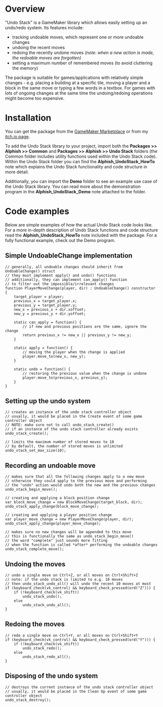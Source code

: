 Overview
========

"Undo Stack" is a GameMaker library which allows easily setting up an undo/redo system. Its features include:

- tracking undoable moves, which represent one or more undoable changes
- undoing the recent moves
- redoing the recently undone moves *(note: when a new action is made, the redoable moves are forgotten)*
- setting a maximum number of remembered moves (to avoid cluttering the memory)

The package is suitable for games/applications with relatively simple changes - e.g. placing a building at a specific tile, moving a player and a block in the same move or typing a few words in a textbox. For games with lots of ongoing changes at the same time the undoing/redoing operations might become too expensive.

Installation
============

You can get the package from the [GameMaker Marketplace](https://marketplace.yoyogames.com/assets/11052/undo_stack) or from my [itch.io page](https://alphish-creature.itch.io/gm-undo-stack).

To add the Undo Stack library to your project, import both the **Packages >> Alphish >> Common** and **Packages >> Alphish >> Undo Stack** folders (the Common folder includes utility functions used within the Undo Stack code).
Within the Undo Stack folder you can find the **Alphish_UndoStack_HowTo** note which explains the Undo Stack functionality and code structure in more detail.

Additionally, you can import the **Demo** folder to see an example use case of the Undo Stack library.
You can read more about the demonstration program in the **Alphish_UndoStack_Demo** note attached to the folder.

Code examples
=============

Below are simple examples of how the actual Undo Stack code looks like.
For a more in-depth description of Undo Stack functions and code structure read the **Alphish_UndoStack_HowTo** note included with the package.
For a fully functional example, check out the Demo program.

Simple UndoableChange implementation
------------------------------------

    // generally, all undoable changes should inherit from UndoableChange() struct
    // they must implement apply() and undo() functions
    // additionally, they can implement can_apply() function
    // to filter out the impossible/irrelevant changes
    function PlayerMoveChange(player, dir) : UndoableChange() constructor {
        target_player = player;
        previous_x = target_player.x;
        previous_y = target_player.y;
        new_x = previous_x + dir.xoffset;
        new_y = previous_y + dir.yoffset;
        
        static can_apply = function() {
            // if new and previous positions are the same, ignore the change
            return previous_x != new_x || previous_y != new_y;
        }
    
        static apply = function() {
            // moving the player when the change is applied
            player.move_to(new_x, new_y);
        }
    
        static undo = function() {
            // restoring the previous value when the change is undone
            player.move_to(previous_x, previous_y);
        }
    }

Setting up the undo system
--------------------------

    // creates an instance of the undo stack controller object
    // usually, it would be placed in the Create event of some game controller object
    // NOTE: make sure not to call undo_stack_create()
    // if an instance of the undo stack controller already exists
    undo_stack_create();
    
    // limits the maximum number of stored moves to 10
    // by default, the number of stored moves is unlimited
    undo_stack_set_max_size(10);

Recording an undoable move
--------------------------

    // makes sure that all the following changes apply to a new move
    // otherwise they could apply to the previous move and performing
    // the "undo" action would undo both the new and the previous changes
    undo_stack_begin_move();
    
    // creating and applying a block position change
    var block_move_change = new BlockMoveChange(target_block, dir);
    undo_stack_apply_change(block_move_change);
    
    // creating and applying a player position change
    var player_move_change = new PlayerMoveChange(player, dir);
    undo_stack_apply_change(player_move_change);
    
    // makes sure no new changes will be appended to this move
    // this is functionally the same as undo_stack_begin_move()
    // the word "complete" just sounds more fitting
    // when the function is called *after* performing the undoable changes
    undo_stack_complete_move();

Undoing the moves
-----------------

    // undo a single move on Ctrl+Z, or all moves on Ctrl+Shift+Z
    // note: if the undo stack is limited to e.g. 10 moves
    // then undo_stack_undo_all() will undo the recent 10 moves at most
    if (keyboard_check(vk_control) && keyboard_check_pressed(ord("Z"))) {
        if (!keyboard_check(vk_shift))
            undo_stack_undo();
        else
            undo_stack_undo_all();
    }

Redoing the moves
-----------------

    // redo a single move on Ctrl+Y, or all moves on Ctrl+Shift+Y
    if (keyboard_check(vk_control) && keyboard_check_pressed(ord("Y"))) {
        if (!keyboard_check(vk_shift))
            undo_stack_redo();
        else
            undo_stack_redo_all();
    }

Disposing of the undo system
----------------------------

    // destroys the current instance of the undo stack controller object
    // usually, it would be placed in the Clean Up event of some game controller object
    undo_stack_destroy();
